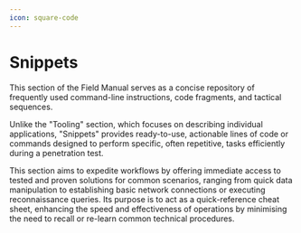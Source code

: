 ```yaml
---
icon: square-code
---
```


# Snippets

This section of the Field Manual serves as a concise repository of frequently used command-line instructions, code fragments, and tactical sequences.

Unlike the "Tooling" section, which focuses on describing individual applications, "Snippets" provides ready-to-use, actionable lines of code or commands designed to perform specific, often repetitive, tasks efficiently during a penetration test.

This section aims to expedite workflows by offering immediate access to tested and proven solutions for common scenarios, ranging from quick data manipulation to establishing basic network connections or executing reconnaissance queries. Its purpose is to act as a quick-reference cheat sheet, enhancing the speed and effectiveness of operations by minimising the need to recall or re-learn common technical procedures.
